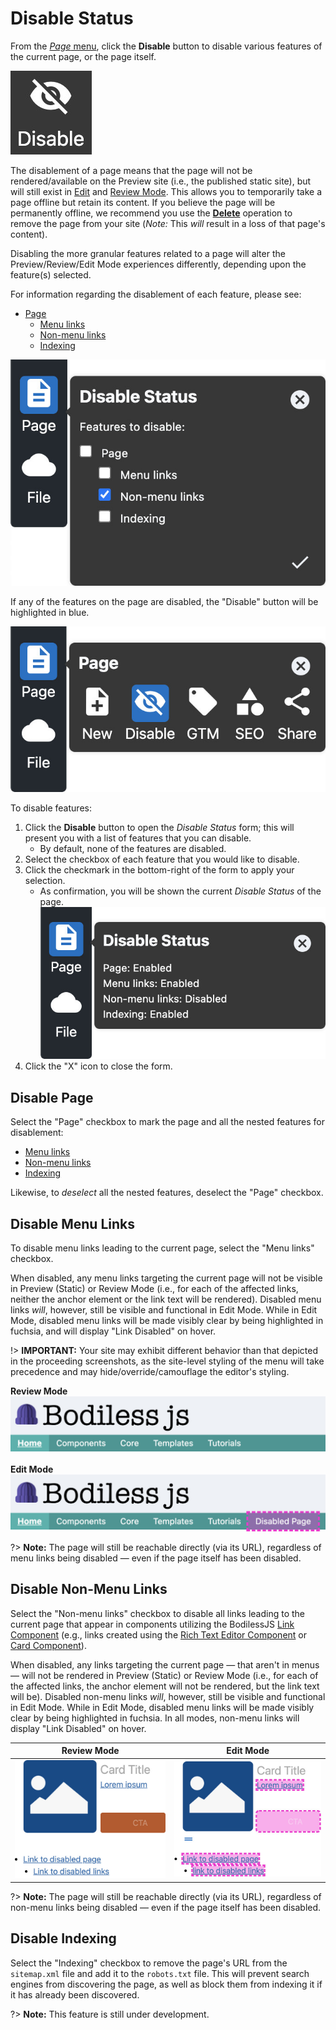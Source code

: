 # Disable Status

From the [_Page_ menu](../), click the **Disable** button to disable various features of
the current page, or the page itself.

![Disable icon](./assets/PageDisableIcon.jpg ':size=60')

The disablement of a page means that the page will not be rendered/available on the Preview site
(i.e., the published static site), but will still exist in [Edit](../../#edit-mode) and [Review
Mode](../../#review-mode). This allows you to temporarily take a page offline but retain its
content. If you believe the page will be permanently offline, we recommend you use the
[**Delete**](../Delete/) operation to remove the page from your site (_Note:_ This _will_ result in
a loss of that page's content).

Disabling the more granular features related to a page will alter the Preview/Review/Edit Mode
experiences differently, depending upon the feature(s) selected.

For information regarding the disablement of each feature, please see:

* [Page](#disable-page)
  * [Menu links](#disable-menu-links)
  * [Non-menu links](#disable-non-menu-links)
  * [Indexing](#disable-indexing)

![Disable Status submenu - Features to disable](./assets/PageFeaturesToDisable.jpg ':size=50%')

If any of the features on the page are disabled, the "Disable" button will be highlighted in blue.

![Highlighted "Disable" button](./assets/PageDisabled.jpg ':size=50%')

To disable features:

01. Click the **Disable** button to open the _Disable Status_ form; this will present you with
    a list of features that you can disable.
    * By default, none of the features are disabled.
01. Select the checkbox of each feature that you would like to disable.
01. Click the checkmark in the bottom-right of the form to apply your selection.
    * As confirmation, you will be shown the current _Disable Status_ of the page.  
      ![Disable Status confirmation](./assets/PageDisableStatus.jpg ':size=50%')
01. Click the "X" icon to close the form.

## Disable Page

Select the "Page" checkbox to mark the page and all the nested features for disablement:

* [Menu links](#disable-menu-links)
* [Non-menu links](#disable-non-menu-links)
* [Indexing](#disable-indexing)

Likewise, to _deselect_ all the nested features, deselect the "Page" checkbox.

## Disable Menu Links

To disable menu links leading to the current page, select the "Menu links" checkbox.

When disabled, any menu links targeting the current page will not be visible in Preview (Static) or
Review Mode (i.e., for each of the affected links, neither the anchor element or the link text will
be rendered). Disabled menu links _will_, however, still be visible and functional in Edit Mode.
While in Edit Mode, disabled menu links will be made visibly clear by being highlighted in fuchsia,
and will display "Link Disabled" on hover.

!>  **IMPORTANT:** Your site may exhibit different behavior than that depicted in the proceeding
    screenshots, as the site-level styling of the menu will take precedence and may
    hide/override/camouflage the editor's styling.

**Review Mode**  
![Disabled menu link - Review Mode](./assets/DisabledMenuLinkReviewMode.jpg)

**Edit Mode**  
![Disabled menu link - Edit Mode](./assets/DisabledMenuLinkEditMode.jpg)

?>  **Note:** The page will still be reachable directly (via its URL), regardless of menu links
    being disabled — even if the page itself has been disabled.

## Disable Non-Menu Links

Select the "Non-menu links" checkbox to disable all links leading to the current page that appear in
components utilizing the BodilessJS [Link Component](/Components/Link) (e.g., links created using
the [Rich Text Editor Component](/Components/RichText) or [Card Component](/Components/Card)).

When disabled, any links targeting the current page — that aren't in menus — will not be rendered in
Preview (Static) or Review Mode (i.e., for each of the affected links, the anchor element will not
be rendered, but the link text will be). Disabled non-menu links _will_, however, still be visible
and functional in Edit Mode. While in Edit Mode, disabled menu links will be made visibly clear by
being highlighted in fuchsia. In all modes, non-menu links will display "Link Disabled" on hover.

| Review Mode | Edit Mode |
| ----------- | --------- |
| ![Disabled non-menu link - Review Mode](./assets/DisabledNonMenuLinkReviewMode.jpg) | ![Disabled non-menu link - Edit Mode](./assets/DisabledNonMenuLinkEditMode.jpg) |

?>  **Note:** The page will still be reachable directly (via its URL), regardless of non-menu links
    being disabled — even if the page itself has been disabled.

## Disable Indexing

Select the "Indexing" checkbox to remove the page's URL from the `sitemap.xml` file and add it to
the `robots.txt` file. This will prevent search engines from discovering the page, as well as block
them from indexing it if it has already been discovered.

?>  **Note:** This feature is still under development.
